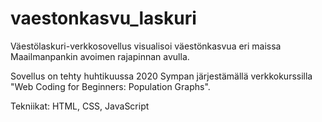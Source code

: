 # vaestonkasvu_laskuri
Väestölaskuri-verkkosovellus visualisoi väestönkasvua eri maissa Maailmanpankin avoimen rajapinnan avulla.

Sovellus on tehty huhtikuussa 2020 Sympan järjestämällä verkkokurssilla "Web Coding for Beginners: Population Graphs". 

Tekniikat: HTML, CSS, JavaScript

